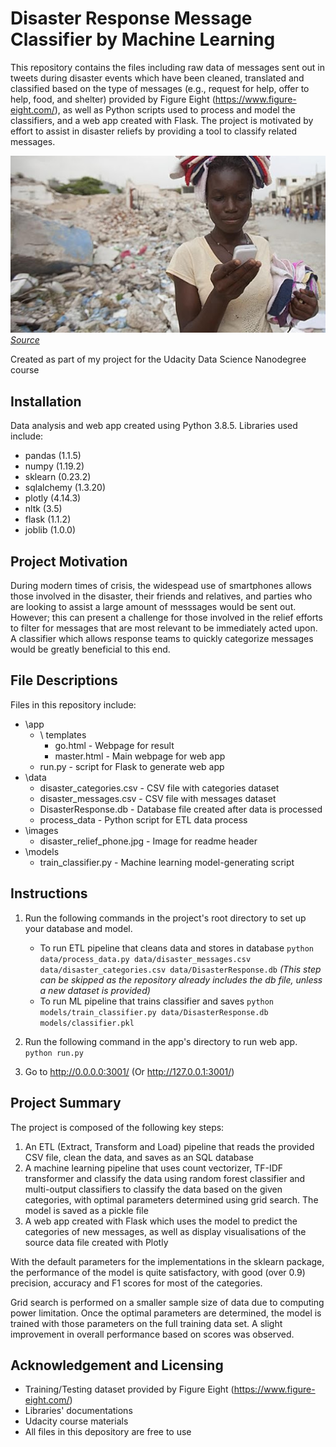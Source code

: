 # Disaster Response Message Classifier by Machine Learning

This repository contains the files including raw data of messages sent out in tweets during disaster events which have been cleaned, translated and classified based on the type of messages (e.g., request for help, offer to help, food, and shelter) provided by Figure Eight (https://www.figure-eight.com/), as well as Python scripts used to process and model the classifiers, and
a web app created with Flask. The project is motivated by effort to assist in disaster reliefs by providing a tool to classify related messages.

![Mobile Phone in Disaster Relief](https://github.com/cchinotaikul/disaster-response-pipeline/blob/master/images/disaster_relief_phone.jpg?raw=true)<br>
_[Source](http://www.aidforum.org/topics/mobile-for-development/the-use-of-mobiles-in-disasters/)_

Created as part of my project for the Udacity Data Science Nanodegree course

## Installation

Data analysis and web app created using Python 3.8.5. Libraries used include:
- pandas (1.1.5)
- numpy (1.19.2)
- sklearn (0.23.2)
- sqlalchemy (1.3.20)
- plotly (4.14.3)
- nltk (3.5)
- flask (1.1.2)
- joblib (1.0.0)

## Project Motivation

During modern times of crisis, the widespead use of smartphones allows those involved in the disaster, their friends and relatives, and parties who are looking to assist a large amount of messsages would be sent out. However; this can present a challenge for those involved in the relief efforts to filter for messages that are most relevant to be immediately acted upon. A classifier which allows response teams to quickly categorize messages would be greatly beneficial to this end.

## File Descriptions

Files in this repository include:

<ul>
  <li>\app
    <ul>
      <li>\ templates
          <ul>
            <li>go.html - Webpage for result</li>
            <li>master.html - Main webpage for web app</li>
          </ul>
      </li>
      <li>run.py - script for Flask to generate web app</li>
    </ul>
  </li>
  <li>\data
    <ul>
      <li>disaster_categories.csv - CSV file with categories dataset</li>
      <li>disaster_messages.csv - CSV file with messages dataset</li>
      <li>DisasterResponse.db - Database file created after data is processed</li>
      <li>process_data - Python script for ETL data process</li>
    </ul>
  </li>
  <li>\images
    <ul>
      <li>disaster_relief_phone.jpg - Image for readme header</li>
    </ul>
  </li>
  <li>\models
    <ul>
      <li>train_classifier.py - Machine learning model-generating script</li>
    </ul>
  </li>
</ul>

## Instructions

1. Run the following commands in the project's root directory to set up your database and model.

    - To run ETL pipeline that cleans data and stores in database
        `python data/process_data.py data/disaster_messages.csv data/disaster_categories.csv data/DisasterResponse.db` _(This step can be skipped as the repository already includes the db file, unless a new dataset is provided)_
    - To run ML pipeline that trains classifier and saves
        `python models/train_classifier.py data/DisasterResponse.db models/classifier.pkl`

2. Run the following command in the app's directory to run web app.
    `python run.py`

3. Go to http://0.0.0.0:3001/ (Or http://127.0.0.1:3001/)

## Project Summary

The project is composed of the following key steps:

1. An ETL (Extract, Transform and Load) pipeline that reads the provided CSV file, clean the data, and saves as an SQL database
2. A machine learning pipeline that uses count vectorizer, TF-IDF transformer and classify the data using random forest classifier and multi-output classifiers to classify the data based on the given categories, with optimal parameters determined using grid search. The model is saved as a pickle file
3. A web app created with Flask which uses the model to predict the categories of new messages, as well as display visualisations of the source data file created with Plotly

With the default parameters for the implementations in the sklearn package, the performance of the model is quite satisfactory, with good (over 0.9) precision, accuracy and F1 scores for most of the categories.

Grid search is performed on a smaller sample size of data due to computing power limitation. Once the optimal parameters are determined, the model is trained with those parameters on the full training data set. A slight improvement in overall performance based on scores was observed.

## Acknowledgement and Licensing

- Training/Testing dataset provided by Figure Eight (https://www.figure-eight.com/)
- Libraries' documentations
- Udacity course materials
- All files in this depository are free to use
